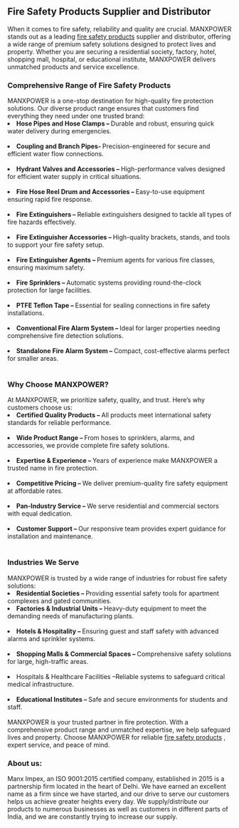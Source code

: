<h2>Fire Safety Products Supplier and Distributor</h2>
When it comes to fire safety, reliability and quality are crucial. MANXPOWER stands out as a leading <a href="https://manximpex.com/" title="fire safety products" alt"fire safety products" <a>fire safety products</a> supplier and distributor, offering a wide range of premium safety solutions designed to protect lives and property. Whether you are securing a residential society, factory, hotel, shopping mall, hospital, or educational institute, MANXPOWER delivers unmatched products and service excellence.<br>
<h3>Comprehensive Range of Fire Safety Products</h3>
MANXPOWER is a one-stop destination for high-quality fire protection solutions. Our diverse product range ensures that customers find everything they need under one trusted brand:<br>
<li><b>Hose Pipes and Hose Clamps – </b>Durable and robust, ensuring quick water delivery during emergencies.</li><br>
<li><b>Coupling and Branch Pipes- </b>Precision-engineered for secure and efficient water flow connections.</li><br>
<li><b>Hydrant Valves and Accessories – </b>High-performance valves designed for efficient water supply in critical situations.</li><br>
<li><b>Fire Hose Reel Drum and Accessories – </b>Easy-to-use equipment ensuring rapid fire response.</li><br>
<li><b>Fire Extinguishers – </b>Reliable extinguishers designed to tackle all types of fire hazards effectively.</li><br>
<li><b>Fire Extinguisher Accessories – </b>High-quality brackets, stands, and tools to support your fire safety setup.</li><br>
<li><b>Fire Extinguisher Agents – </b>Premium agents for various fire classes, ensuring maximum safety.</li><br>
<li><b>Fire Sprinklers – </b>Automatic systems providing round-the-clock protection for large facilities.</li><br>
<li><b>PTFE Teflon Tape – </b>Essential for sealing connections in fire safety installations.</li><br>
<li><b>Conventional Fire Alarm System – </b>Ideal for larger properties needing comprehensive fire detection solutions.</li><br>
<li><b>Standalone Fire Alarm System – </b>Compact, cost-effective alarms perfect for smaller areas.</li><br>
<h3>Why Choose MANXPOWER?</h3>
At MANXPOWER, we prioritize safety, quality, and trust. Here’s why customers choose us:<br>
<li><b>Certified Quality Products – </b>All products meet international safety standards for reliable performance.</li><br>
<li><b>Wide Product Range – </b>From hoses to sprinklers, alarms, and accessories, we provide complete fire safety solutions.</li><br>
<li><b>Expertise & Experience – </b>Years of experience make MANXPOWER a trusted name in fire protection.</li><br>
<li><b>Competitive Pricing – </b>We deliver premium-quality fire safety equipment at affordable rates.</li><br>
<li><b>Pan-Industry Service – </b>We serve residential and commercial sectors with equal dedication.</li><br>
<li><b>Customer Support – </b>Our responsive team provides expert guidance for installation and maintenance.</li><br>
<h3>Industries We Serve</h3>
MANXPOWER is trusted by a wide range of industries for robust fire safety solutions:<br>
<li><b>Residential Societies – </b>Providing essential safety tools for apartment complexes and gated communities.</li>
<li><b>Factories & Industrial Units – </b>Heavy-duty equipment to meet the demanding needs of manufacturing plants.</li><br>
<li><b>Hotels & Hospitality – </b>Ensuring guest and staff safety with advanced alarms and sprinkler systems.</li><br>
<li><b>Shopping Malls & Commercial Spaces – </b>Comprehensive safety solutions for large, high-traffic areas.</li><br>
<li>Hospitals & Healthcare Facilities –Reliable systems to safeguard critical medical infrastructure. </li><br>
<li><b>Educational Institutes – </b>Safe and secure environments for students and staff.</li><br>
MANXPOWER is your trusted partner in fire protection. With a comprehensive product range and unmatched expertise, we help safeguard lives and property. Choose MANXPOWER for reliable <a href="https://manximpex.com/" title="fire safety products" alt"fire safety products" <a>fire safety products</a> , expert service, and peace of mind.<br>
<h3>About us:</h3>
Manx Impex, an ISO 9001:2015 certified company, established in 2015 is a partnership firm located in the heart of Delhi. We have earned an excellent name as a firm since we have started, and our drive to serve our customers helps us achieve greater heights every day. We supply/distribute our products to numerous businesses as well as customers in different parts of India, and we are constantly trying to increase our supply.<br>
